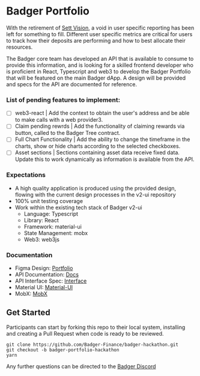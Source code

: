 # Badger Portfolio 

With the retirement of [Sett Vision](https://sett.vision/), a void in user specific reporting has been left for something to fill.  Different user specific metrics are critical for users to track how their deposits are performing and how to best allocate their resources.

The Badger core team has developed an API that is available to consume to provide this information, and is looking for a skilled frontend developer who is proficient in React, Typescript and web3 to develop the Badger Portfolio that will be featured on the main Badger dApp. A design will be provided and specs for the API are documented for reference.

### List of pending features to implement:
- [ ] web3-react | Add the context to obtain the user's address and be able to make calls with a web provider3.
- [ ] Claim pending rewrds | Add the functionality of claiming rewards via button, called to the Badger Tree contract.
- [ ] Full Chart Functionality | Add the ability to change the timeframe in the charts, show or hide charts according to the selected checkboxes.
- [ ] Asset sections | Sections containing asset data receive fixed data. Update this to work dynamically as information is available from the API.

### Expectations
-	A high quality application is produced using the provided design, flowing with the current design processes in the v2-ui repository
-	100% unit testing coverage
-	Work within the existing tech stack of Badger v2-ui
	-	Language: Typescript
	-	Library: React
	-	Framework: material-ui
	-	State Management: mobx
	-	Web3: web3js

### Documentation
-	Figma Design: [Portfolio](https://www.figma.com/file/RkfjApAEdctYaKT3JgiH1M/Badger-Portfolio?node-id=0%3A1)
-	API Documentation: [Docs](https://docs.badger.finance)
-	API Interface Spec: [Interface](https://github.com/Badger-Finance/badger-api/blob/staging/src/accounts/interfaces/account.interface.ts)
-	Material UI: [Material-UI](https://material-ui.com/getting-started/installation/)
-	MobX: [MobX](https://mobx.js.org/README.html)

## Get Started

Participants can start by forking this repo to their local system, installing and creating a Pull Request when code is ready to be reviewed.

```
git clone https://github.com/Badger-Finance/badger-hackathon.git
git checkout -b badger-portfolio-hackathon
yarn
```

Any further questions can be directed to the [Badger Discord](https://discord.gg/ftKvatzSKA)
